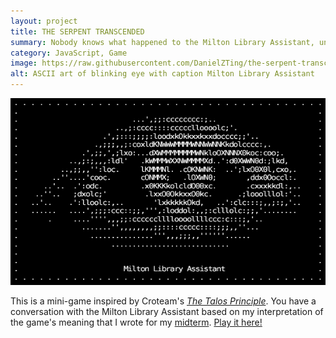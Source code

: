 ```yaml
---
layout: project
title: THE SERPENT TRANSCENDED
summary: Nobody knows what happened to the Milton Library Assistant, until one day, you stumble across a mysterious darknet server...
category: JavaScript, Game
image: https://raw.githubusercontent.com/DanielZTing/the-serpent-transcended/main/milton.gif
alt: ASCII art of blinking eye with caption Milton Library Assistant
---
```


![ASCII art of blinking eye with caption Milton Library Assistant](https://raw.githubusercontent.com/DanielZTing/the-serpent-transcended/main/milton.gif)

This is a mini-game inspired by Croteam's [*The Talos Principle*](https://store.steampowered.com/app/257510/The_Talos_Principle/). You have a conversation with the Milton Library Assistant based on my interpretation of the game's meaning that I wrote for my [midterm](https://danielzting.github.io/2021/03/19/reflections-on-the-meaning-of-the-talos-principle). [Play it here!](https://danielzting.github.io/the-serpent-transcended/)
